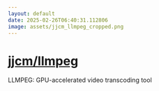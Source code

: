 ```yaml
---
layout: default
date: 2025-02-26T06:40:31.112806
image: assets/jjcm_llmpeg_cropped.png
---
```


# [jjcm/llmpeg](https://github.com/jjcm/llmpeg)

LLMPEG: GPU-accelerated video transcoding tool
